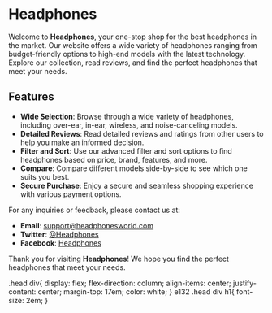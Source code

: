 # Headphones 

Welcome to **Headphones**, your one-stop shop for the best headphones in the market. Our website offers a wide variety of headphones ranging from budget-friendly options to high-end models with the latest technology. Explore our collection, read reviews, and find the perfect headphones that meet your needs.
## Features

- **Wide Selection**: Browse through a wide variety of headphones, including over-ear, in-ear, wireless, and noise-canceling models.
- **Detailed Reviews**: Read detailed reviews and ratings from other users to help you make an informed decision.
- **Filter and Sort**: Use our advanced filter and sort options to find headphones based on price, brand, features, and more.
- **Compare**: Compare different models side-by-side to see which one suits you best.
- **Secure Purchase**: Enjoy a secure and seamless shopping experience with various payment options.

For any inquiries or feedback, please contact us at:
- **Email**: support@headphonesworld.com
- **Twitter**: [@Headphones](https://twitter.com/Headphones)
- **Facebook**: [Headphones](https://facebook.com/Headphones)

Thank you for visiting **Headphones**! We hope you find the perfect headphones that meet your needs.








.head div{
    display: flex;
    flex-direction: column;
    align-items: center;
    justify-content: center;
    margin-top: 17em;
    color: white;
}
e132
.head div h1{
    font-size: 2em;
}